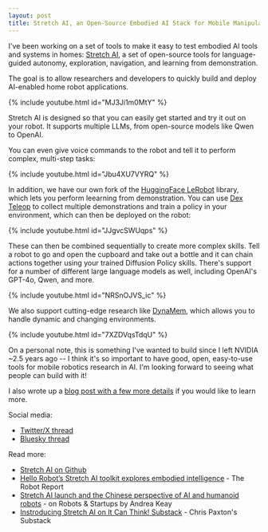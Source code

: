 ```yaml
---
layout: post
title: Stretch AI, an Open-Source Embodied AI Stack for Mobile Manipulation
---
```


I've been working on a set of tools to make it easy to test embodied AI tools and systems in homes: [Stretch AI](https://github.com/hello-robot/stretch_ai/), a set of open-source tools for language-guided autonomy, exploration, navigation, and learning from demonstration.

The goal is to allow researchers and developers to quickly build and deploy AI-enabled home robot applications.

{% include youtube.html id="MJ3Ji1m0MtY" %}

Stretch AI is designed so that you can easily get started and try it out on your robot. It supports multiple LLMs, from open-source models like Qwen to OpenAI.

You can even give voice commands to the robot and tell it to perform complex, multi-step tasks:

{% include youtube.html id="Jbu4XU7VYRQ" %}

In addition, we have our own fork of the [HuggingFace LeRobot](https://github.com/hello-robot/lerobot) library, which lets you perform leearning from demonstration. You can use [Dex Teleop](https://github.com/hello-robot/stretch_dex_teleop) to collect multiple demonstrations and train a policy in your environment, which can then be deployed on the robot:

{% include youtube.html id="JJgvcSWUqps" %}

These can then be combined sequentially to create more complex skills. Tell a robot to go and open the cupboard and take out a bottle and it can chain actions together using your trained Diffusion Policy skills. There's support for a number of different large language models as well, including OpenAI's GPT-4o, Qwen, and more.

{% include youtube.html id="NRSnOJVS_ic" %}

We also support cutting-edge research like [DynaMem](https://dynamem.github.io/), which allows you to handle dynamic and changing environments.

{% include youtube.html id="7XZDVqsTdqU" %}

On a personal note, this is something I've wanted to build since I left NVIDIA ~2.5 years ago -- I think it's so important to have good, open, easy-to-use tools for mobile robotics research in AI. I'm looking forward to seeing what people can build with it!

I also wrote up a [blog post with a few more details](https://itcanthink.substack.com/p/introducing-stretch-ai) if you would like to learn more.

Social media:
  * [Twitter/X thread](https://twitter.com/chris_j_paxton/status/1863997206883164230)
  * [Bluesky thread](https://bsky.app/profile/cpaxton.bsky.social/post/3lcg3wljzns2s)

Read more:
  * [Stretch AI on Github](https://github.com/hello-robot/stretch_ai/)
  * [Hello Robot’s Stretch AI toolkit explores embodied intelligence](https://www.therobotreport.com/stretch-ai-toolkit-explore-embodied-intelligence/) - The Robot Report
  * [Stretch AI launch and the Chinese perspective of AI and humanoid robots](https://robotsandstartups.substack.com/p/stretch-ai-launch-and-chinese-perspective) - on Robots & Startups by Andrea Keay
  * [Instroducing Stretch AI on It Can Think! Substack](https://itcanthink.substack.com/p/introducing-stretch-ai) - Chris Paxton's Substack
